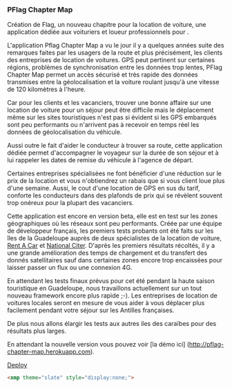 ### PFlag Chapter Map
Création de Flag, un nouveau chapitre pour la location de voiture, une application dédiée aux voituriers et loueur professionnels pour .

L'application Pflag Chapter Map a vu le jour il y a quelques années suite des remarques faites par les usagers de la route et plus précisément, les clients des entreprises de location de voitures. GPS peut pertinent sur certaines régions, problèmes de synchronisation entre les données trop lentes, PFlag Chapter Map permet un accès sécurisé et très rapide des données transmises entre la géolocalisation et la voiture roulant jusqu'à une vitesse de 120 kilomètres à l'heure.

Car pour les clients et les vacanciers, trouver une bonne affaire sur une location de voiture pour un séjour peut être difficile mais le déplacement même sur les sites touristiques n'est pas si évident si les GPS embarqués sont peu performants ou n'arrivent pas à recevoir en temps réel les données de géolocalisation du véhicule. 

Aussi outre le fait d'aider le conducteur à trouver sa route, cette application dédiée permet d'accompagner le voyageur sur la durée de son séjour et à lui rappeler les dates de remise du véhicule à l'agence de départ. 

Certaines entreprises spécialisées ne font bénéficier d'une réduction sur le prix de la location et vous n'obtiendrez un rabais que si vous client loue plus d'une semaine. Aussi, le cout d'une location de GPS en sus du tarif, conforte les conducteurs dans des plafonds de prix qui se révèlent souvent trop onéreux pour la plupart des vacanciers.

Cette application est encore en version beta, elle est en test sur les zones géographiques où les réseaux sont peu performants. Créée par une équipe de développeur français, les premiers tests probants ont été faits sur les îles de la Guadeloupe auprès de deux spécialistes de la location de voiture, [Rent A Car](http://www.rentacarguadeloupe.fr) et [National Citer](http://www.nationalciterguadeloupe.fr). D'après les premiers résultats récoltés, il y a une grande amélioration des temps de chargement et du transfert des donnés satellitaires sauf dans certaines zones encore trop encaissées pour laisser passer un flux ou une connexion 4G.

En attendant les tests finaux prévus pour cet été pendant la haute saison touristique en Guadeloupe, nous travaillons actuellement sur un tout nouveau framework encore plus rapide ;-). Les entreprises  de location de voitures locales seront en mesure de vous aider à vous déplacer plus facilement pendant votre séjour sur les Antilles françaises.

De plus nous allons élargir les tests aux autres iles des caraïbes pour des résultats plus larges.

En attendant la nouvelle version vous pouvez voir [la démo ici] (http://pflag-chapter-map.herokuapp.com).

[Deploy](https://heroku.com/deploy?template=https://github.com/loualgo/pflag-chapter-map)

```html
<xmp theme="slate" style="display:none;">
```
